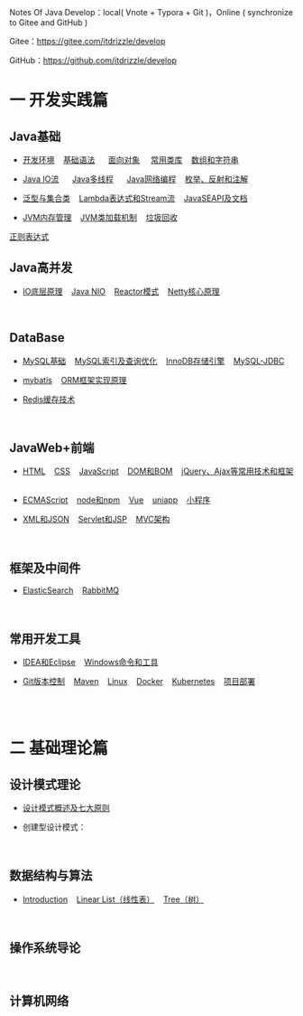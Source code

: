 Notes Of Java Develop：local( Vnote + Typora + Git )，Online ( synchronize to Gitee and GitHub )

Gitee：https://gitee.com/itdrizzle/develop

GitHub：https://github.com/itdrizzle/develop

# 一 开发实践篇

## Java基础

* [开发环境](JavaSE/detail/history.md) &nbsp;&nbsp; [基础语法](JavaSE/base.md)  &nbsp;&nbsp; &nbsp;  [面向对象](JavaSE/oop.md)&nbsp;&nbsp; &nbsp; [常用类库](JavaSE/classlib.md) &nbsp;&nbsp; [数组和字符串](JavaSE/array.md) &nbsp;&nbsp; 

* [Java IO流](JavaSE/javaIO.md) &nbsp;&nbsp; &nbsp;  [Java多线程](JavaSE/thread.md) &nbsp;&nbsp; &nbsp;  [Java网络编程](JavaSE/network.md) &nbsp;&nbsp;  [枚举、反射和注解](JavaSE/senior.md) &nbsp;&nbsp;  

* [泛型与集合类](JavaSE/collection.md) &nbsp;&nbsp;  [Lambda表达式和Stream流](JavaSE/lambda.md) &nbsp;&nbsp; [JavaSEAPI及文档](https://www.oracle.com/cn/java/technologies/java-se-api-doc.html)&nbsp;&nbsp; 

* [JVM内存管理](Jvm/Jvm内存管理.md)  &nbsp;&nbsp;  [JVM类加载机制](Jvm/Jvm类加载.md)  &nbsp;&nbsp;   [垃圾回收](Jvm/gc.md)  &nbsp;&nbsp;  

 [正则表达式](JavaSE/regex.md) &nbsp;&nbsp;

## Java高并发
* [IO底层原理]()  &nbsp;&nbsp;  [Java NIO]()  &nbsp;&nbsp; [Reactor模式]()  &nbsp;&nbsp;  [Netty核心原理]()  &nbsp;&nbsp; 



<br/>

## DataBase

*  [MySQL基础](Database/mysql-1.md) &nbsp;&nbsp;   [MySQL索引及查询优化](Database/mysql-2.md) &nbsp;&nbsp; [InnoDB存储引擎](Database/innodb.md) &nbsp;&nbsp;   [MySQL-JDBC](Database/jdbc.md) &nbsp;&nbsp;  

*   [mybatis](Database/mybatis.md) &nbsp;&nbsp;    [ORM框架实现原理](Database/orm.md) &nbsp;&nbsp;   

* [Redis缓存技术](Database/Redis.md) 



<br/>

## JavaWeb+前端

* [HTML](Web/HTML.md) &nbsp;&nbsp;   [CSS](Web/CSS.md) &nbsp;&nbsp;  [JavaScript](Web/JavaScript.md) &nbsp;&nbsp;   [DOM和BOM](Web/WebAPI.md) &nbsp;&nbsp;   [jQuery、Ajax等常用技术和框架](Web/frame.md) &nbsp;&nbsp;   

* [ECMAScript](Web/ES6.md) &nbsp;&nbsp;   [node和npm](Web/nodejs.md) &nbsp;&nbsp;     [Vue](Web/Vue.md) &nbsp;&nbsp;   [uniapp](Web/uniapp.md) &nbsp;&nbsp;   [小程序](Web/小程序.md) &nbsp;&nbsp;   

* [XML和JSON](Web/XML.md) &nbsp;&nbsp;   [Servlet和JSP](Web/JavaWeb.md) &nbsp;&nbsp;  [MVC架构](Web/mvc.md) &nbsp;&nbsp;  

<br/>

## 框架及中间件



* [ElasticSearch](Frame/ElasticSearch.md) &nbsp;&nbsp; [RabbitMQ](Frame/RabbitMQ.md) &nbsp;&nbsp; 












<br/>


## 常用开发工具

* [IDEA和Eclipse](Tools/idea.md)    &nbsp;&nbsp;   [Windows命令和工具](Tools/windows.md)    &nbsp;&nbsp;  

* [Git版本控制](Tools/Git.md) &nbsp;&nbsp;  [Maven](Tools/maven.md) &nbsp;&nbsp; [Linux](Tools/Linux.md) &nbsp;&nbsp;  [Docker](Tools/Docker.md) &nbsp;&nbsp; [Kubernetes](Tools/kubernetes.md) &nbsp;&nbsp; [项目部署](Tools/deployment.md) &nbsp;&nbsp;


<br/> <br/>

# 二 基础理论篇



## 设计模式理论

* [设计模式概述及七大原则](DesignPatterns/theory.md) 


* 创建型设计模式：
    


<br/>


## 数据结构与算法

* [Introduction](DataStructure/introduction.md) &nbsp;&nbsp; [Linear List（线性表）](DataStructure/LinearList.md)  &nbsp;&nbsp; [Tree（树）](DataStructure/tree.md) 

 




<br/>


## 操作系统导论



<br/>


## 计算机网络